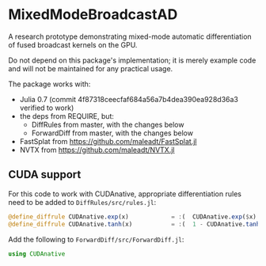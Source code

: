 # MixedModeBroadcastAD

A research prototype demonstrating mixed-mode automatic differentiation of fused broadcast
kernels on the GPU.

Do not depend on this package's implementation; it is merely example code and will not be
maintained for any practical usage.

The package works with:

- Julia 0.7 (commit 4f87318ceecfaf684a56a7b4dea390ea928d36a3 verified to work)
- the deps from REQUIRE, but:
  - DiffRules from master, with the changes below
  - ForwardDiff from master, with the changes below
- FastSplat from https://github.com/maleadt/FastSplat.jl
- NVTX from https://github.com/maleadt/NVTX.jl


## CUDA support

For this code to work with CUDAnative, appropriate differentiation rules need to
be added to `DiffRules/src/rules.jl`:

```julia
@define_diffrule CUDAnative.exp(x)            = :(  CUDAnative.exp($x)                 )
@define_diffrule CUDAnative.tanh(x)           = :(  1 - CUDAnative.tanh($x)^2          )
```

Add the following to `ForwardDiff/src/ForwardDiff.jl`:

```julia
using CUDAnative
```
